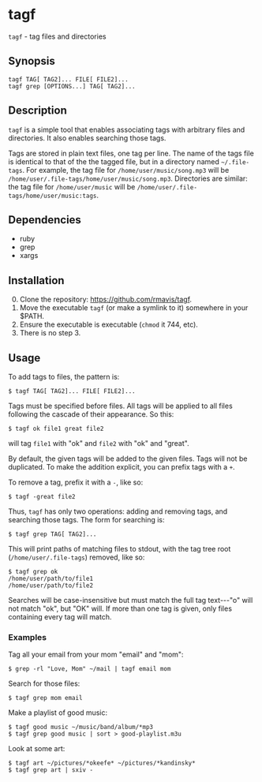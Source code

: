 # tagf

`tagf` - tag files and directories

## Synopsis

    tagf TAG[ TAG2]... FILE[ FILE2]...
    tagf grep [OPTIONS...] TAG[ TAG2]...

## Description

`tagf` is a simple tool that enables associating tags with arbitrary files and directories. It also enables searching those tags.

Tags are stored in plain text files, one tag per line. The name of the tags file is identical to that of the the tagged file, but in a directory named `~/.file-tags`. For example, the tag file for `/home/user/music/song.mp3` will be `/home/user/.file-tags/home/user/music/song.mp3`. Directories are similar: the tag file for `/home/user/music` will be `/home/user/.file-tags/home/user/music:tags`.

## Dependencies

- ruby
- grep
- xargs

## Installation

0. Clone the repository: https://github.com/rmavis/tagf.
1. Move the executable `tagf` (or make a symlink to it) somewhere in your $PATH.
2. Ensure the executable is executable (`chmod` it 744, etc).
3. There is no step 3.

## Usage

To add tags to files, the pattern is:

    $ tagf TAG[ TAG2]... FILE[ FILE2]...

Tags must be specified before files. All tags will be applied to all files following the cascade of their appearance. So this:

    $ tagf ok file1 great file2

will tag `file1` with "ok" and `file2` with "ok" and "great".

By default, the given tags will be added to the given files. Tags will not be duplicated. To make the addition explicit, you can prefix tags with a `+`.

To remove a tag, prefix it with a `-`, like so:

    $ tagf -great file2

Thus, `tagf` has only two operations: adding and removing tags, and searching those tags. The form for searching is:

    $ tagf grep TAG[ TAG2]...

This will print paths of matching files to stdout, with the tag tree root (`/home/user/.file-tags`) removed, like so:

    $ tagf grep ok 
    /home/user/path/to/file1
    /home/user/path/to/file2

Searches will be case-insensitive but must match the full tag text---"o" will not match "ok", but "OK" will. If more than one tag is given, only files containing every tag will match.

### Examples

Tag all your email from your mom "email" and "mom":

    $ grep -rl "Love, Mom" ~/mail | tagf email mom

Search for those files:

    $ tagf grep mom email
    
Make a playlist of good music:

    $ tagf good music ~/music/band/album/*mp3
    $ tagf grep good music | sort > good-playlist.m3u

Look at some art:

    $ tagf art ~/pictures/*okeefe* ~/pictures/*kandinsky*
    $ tagf grep art | sxiv -

